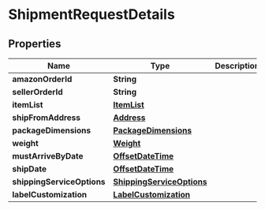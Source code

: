 # ShipmentRequestDetails

## Properties
Name | Type | Description | Notes
------------ | ------------- | ------------- | -------------
**amazonOrderId** | **String** |  | 
**sellerOrderId** | **String** |  |  [optional]
**itemList** | [**ItemList**](ItemList.md) |  | 
**shipFromAddress** | [**Address**](Address.md) |  | 
**packageDimensions** | [**PackageDimensions**](PackageDimensions.md) |  | 
**weight** | [**Weight**](Weight.md) |  | 
**mustArriveByDate** | [**OffsetDateTime**](OffsetDateTime.md) |  |  [optional]
**shipDate** | [**OffsetDateTime**](OffsetDateTime.md) |  |  [optional]
**shippingServiceOptions** | [**ShippingServiceOptions**](ShippingServiceOptions.md) |  | 
**labelCustomization** | [**LabelCustomization**](LabelCustomization.md) |  |  [optional]

